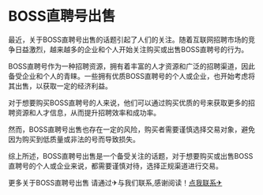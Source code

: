 # BOSS直聘号出售

最近，关于BOSS直聘号出售的话题引起了人们的关注。随着互联网招聘市场的竞争日益激烈，越来越多的企业和个人开始关注购买或出售BOSS直聘号的行为。

BOSS直聘号作为一种招聘资源，拥有着丰富的人才资源和广泛的招聘渠道，因此备受企业和个人的青睐。一些拥有优质BOSS直聘号的个人或企业，也开始考虑将其出售，以获取一定的经济利益。

对于想要购买BOSS直聘号的人来说，他们可以通过购买优质的号来获取更多的招聘资源和人才信息，从而提升招聘效率和成功率。

然而，BOSS直聘号出售也存在一定的风险，购买者需要谨慎选择交易对象，避免因为购买到低质量或非法的号而导致损失。

综上所述，BOSS直聘号出售是一个备受关注的话题，对于想要购买或出售BOSS直聘号的个人或企业来说，都需要谨慎对待，选择正规渠道进行交易。

更多关于BOSS直聘号出售 请通过✈与我们联系,感谢阅读！[点我联系✈](https://www.G208.com)